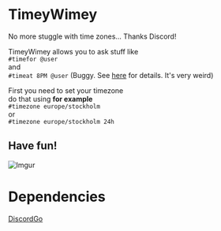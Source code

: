 # TimeyWimey
No more stuggle with time zones... Thanks Discord!

TimeyWimey allows you to ask stuff like<br />
`#timefor @user`<br />
and<br />
`#timeat 8PM @user` (Buggy. See [here](https://play.golang.org/p/_mnELD1nCv) for details. It's very weird)

First you need to set your timezone<br />
do that using **for example**<br />
`#timezone europe/stockholm`<br />
or<br />
`#timezone europe/stockholm 24h`<br />

## Have fun!

![Imgur](http://i.imgur.com/yBGQjKk.png)

# Dependencies
[DiscordGo](https://github.com/bwmarrin/discordgo/)
